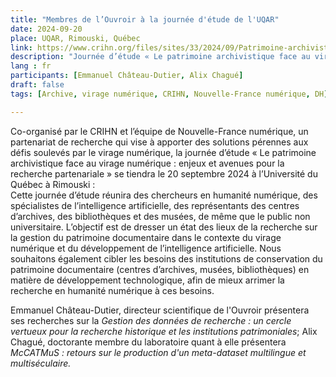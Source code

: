 ```yaml
---
title: "Membres de l’Ouvroir à la journée d'étude de l'UQAR"
date: 2024-09-20
place: UQAR, Rimouski, Québec
link: https://www.crihn.org/files/sites/33/2024/09/Patrimoine-archivistique-et-virage-numerique-programme-2024-09-20-2.pdf
description: "Journée d’étude « Le patrimoine archivistique face au virage numérique : enjeux et avenues pour la recherche partenariale"
lang : fr
participants: [Emmanuel Château-Dutier, Alix Chagué]
draft: false
tags: [Archive, virage numérique, CRIHN, Nouvelle-France numérique, DH]

---
```


Co-organisé par le CRIHN et l’équipe de Nouvelle-France numérique, un partenariat de recherche qui vise à apporter des solutions pérennes aux défis soulevés par le virage numérique, la journée d’étude « Le patrimoine archivistique face au virage numérique : enjeux et avenues pour la recherche partenariale » se tiendra le 20 septembre 2024 à l’Université du Québec à Rimouski :  
Cette journée d’étude réunira des chercheurs en humanité numérique, des spécialistes de l’intelligence artificielle, des représentants des centres d’archives, des bibliothèques et des musées, de même que le public non universitaire. L’objectif est de dresser un état des lieux de la recherche sur la gestion du patrimoine documentaire dans le contexte du virage numérique et du développement de l’intelligence artificielle. Nous souhaitons également cibler les besoins des institutions de conservation du patrimoine documentaire (centres d’archives, musées, bibliothèques) en matière de développement technologique, afin de mieux arrimer la recherche en humanité numérique à ces besoins.

Emmanuel Château-Dutier, directeur scientifique de l'Ouvroir présentera ses recherches sur la _Gestion des données de recherche : un cercle vertueux pour la recherche historique et les institutions patrimoniales_; Alix Chagué, doctorante membre du laboratoire quant à elle présentera _McCATMuS : retours sur le production d'un meta-dataset multilingue et multiséculaire._